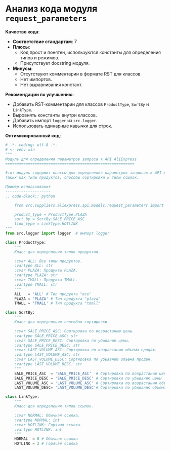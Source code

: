 # Анализ кода модуля `request_parameters`

**Качество кода**:
- **Соответствие стандартам**: 7
- **Плюсы**:
    - Код прост и понятен, используются константы для определения типов и режимов.
    - Присутствует docstring модуля.
- **Минусы**:
    - Отсутствуют комментарии в формате RST для классов.
    - Нет импортов.
    - Нет выравнивания констант.

**Рекомендации по улучшению**:
- Добавить RST-комментарии для классов `ProductType`, `SortBy` и `LinkType`.
- Выровнять константы внутри классов.
- Добавить импорт `logger` из `src.logger`.
- Использовать одинарные кавычки для строк.

**Оптимизированный код**:
```python
# -*- coding: utf-8 -*-
# <- venv win
"""
Модуль для определения параметров запроса к API AliExpress
=========================================================

Этот модуль содержит классы для определения параметров запросов к API AliExpress,
таких как типы продуктов, способы сортировки и типы ссылок.

Пример использования
--------------------
.. code-block:: python

    from src.suppliers.aliexpress.api.models.request_parameters import ProductType, SortBy, LinkType

    product_type = ProductType.PLAZA
    sort_by = SortBy.SALE_PRICE_ASC
    link_type = LinkType.HOTLINK
"""
from src.logger import logger  # импорт logger

class ProductType:
    """
    Класс для определения типов продуктов.

    :cvar ALL: Все типы продуктов.
    :vartype ALL: str
    :cvar PLAZA: Продукты PLAZA.
    :vartype PLAZA: str
    :cvar TMALL: Продукты TMALL.
    :vartype TMALL: str
    """
    ALL   = 'ALL' # Тип продукта "все"
    PLAZA = 'PLAZA' # Тип продукта "plaza"
    TMALL = 'TMALL' # Тип продукта "tmall"

class SortBy:
    """
    Класс для определения способов сортировки.

    :cvar SALE_PRICE_ASC: Сортировка по возрастанию цены.
    :vartype SALE_PRICE_ASC: str
    :cvar SALE_PRICE_DESC: Сортировка по убыванию цены.
    :vartype SALE_PRICE_DESC: str
    :cvar LAST_VOLUME_ASC: Сортировка по возрастанию объема продаж.
    :vartype LAST_VOLUME_ASC: str
    :cvar LAST_VOLUME_DESC: Сортировка по убыванию объема продаж.
    :vartype LAST_VOLUME_DESC: str
    """
    SALE_PRICE_ASC  = 'SALE_PRICE_ASC'  # Сортировка по возрастанию цены
    SALE_PRICE_DESC = 'SALE_PRICE_DESC' # Сортировка по убыванию цены
    LAST_VOLUME_ASC = 'LAST_VOLUME_ASC' # Сортировка по возрастанию объема продаж
    LAST_VOLUME_DESC= 'LAST_VOLUME_DESC'# Сортировка по убыванию объема продаж

class LinkType:
    """
    Класс для определения типов ссылок.

    :cvar NORMAL: Обычная ссылка.
    :vartype NORMAL: int
    :cvar HOTLINK: Горячая ссылка.
    :vartype HOTLINK: int
    """
    NORMAL  = 0 # Обычная ссылка
    HOTLINK = 2 # Горячая ссылка
```